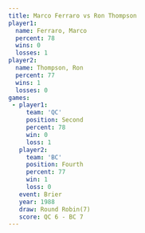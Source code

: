 ```yaml
---
title: Marco Ferraro vs Ron Thompson
player1:              
  name: Ferraro, Marco
  percent: 78         
  wins: 0             
  losses: 1           
player2:              
  name: Thompson, Ron 
  percent: 77         
  wins: 1             
  losses: 0           
games:
 - player1:          
     team: 'QC'      
     position: Second
     percent: 78     
     win: 0          
     loss: 1         
   player2:          
     team: 'BC'      
     position: Fourth
     percent: 77     
     win: 1          
     loss: 0         
   event: Brier        
   year: 1988          
   draw: Round Robin(7)
   score: QC 6 - BC 7  
---
```

